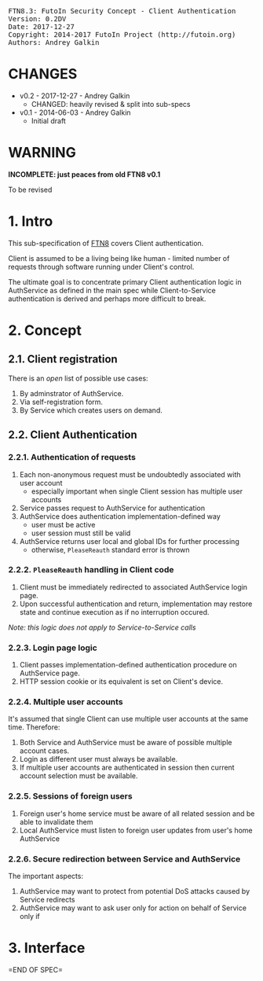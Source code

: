 <pre>
FTN8.3: FutoIn Security Concept - Client Authentication
Version: 0.2DV
Date: 2017-12-27
Copyright: 2014-2017 FutoIn Project (http://futoin.org)
Authors: Andrey Galkin
</pre>

# CHANGES

* v0.2 - 2017-12-27 - Andrey Galkin
    - CHANGED: heavily revised & split into sub-specs
* v0.1 - 2014-06-03 - Andrey Galkin
    - Initial draft

# WARNING

**INCOMPLETE: just peaces from old FTN8 v0.1**

To be revised

# 1. Intro

This sub-specification of [FTN8](./ftn8_security_concept.md) covers
Client authentication.

Client is assumed to be a living being like human - limited number of requests
through software running under Client's control.

The ultimate goal is to concentrate primary Client authentication logic
in AuthService as defined in the main spec while Client-to-Service authentication
is derived and perhaps more difficult to break.

# 2. Concept

## 2.1. Client registration

There is an _open_ list of possible use cases:

1. By adminstrator of AuthService.
1. Via self-registration form.
1. By Service which creates users on demand.

## 2.2. Client Authentication

### 2.2.1. Authentication of requests

1. Each non-anonymous request must be undoubtedly associated with user account
    - especially important when single Client session has multiple user accounts
1. Service passes request to AuthService for authentication
1. AuthService does authentication implementation-defined way
    - user must be active
    - user session must still be valid
1. AuthService returns user local and global IDs for further processing
    - otherwise, `PleaseReauth` standard error is thrown

### 2.2.2. `PleaseReauth` handling in Client code

1. Client must be immediately redirected to associated AuthService login page.
1. Upon successful authentication and return, implementation may restore state and
    continue execution as if no interruption occured.

*Note: this logic does not apply to Service-to-Service calls*

### 2.2.3. Login page logic

1. Client passes implementation-defined authentication procedure on AuthService page.
1. HTTP session cookie or its equivalent is set on Client's device.

### 2.2.4. Multiple user accounts

It's assumed that single Client can use multiple user accounts at the same time. Therefore:

1. Both Service and AuthService must be aware of possible multiple account cases.
1. Login as different user must always be available.
1. If multiple user accounts are authenticated in session then current account selection must be available.

### 2.2.5. Sessions of foreign users

1. Foreign user's home service must be aware of all related session and be able to invalidate them
1. Local AuthService must listen to foreign user updates from user's home AuthService

### 2.2.6. Secure redirection between Service and AuthService

The important aspects:

1. AuthService may want to protect from potential DoS attacks caused by Service redirects
1. AuthService may want to ask user only for action on behalf of Service only if

# 3. Interface


=END OF SPEC=
